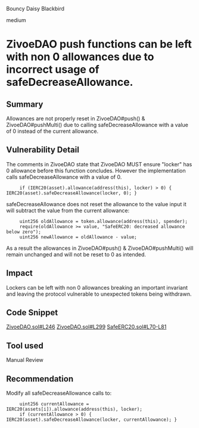 Bouncy Daisy Blackbird

medium

# ZivoeDAO push functions can be left with non 0 allowances due to incorrect usage of safeDecreaseAllowance.

## Summary
Allowances are not properly reset in ZivoeDAO#push() &  ZivoeDAO#pushMulti() due to calling safeDecreaseAllowance with a value of 0 instead of the current allowance.

## Vulnerability Detail
The comments in ZivoeDAO state that ZivoeDAO MUST ensure "locker" has 0 allowance before this function concludes. However the implementation calls safeDecreaseAllowance with a value of 0. 
```solidity
     if (IERC20(asset).allowance(address(this), locker) > 0) { IERC20(asset).safeDecreaseAllowance(locker, 0); }
```
safeDecreaseAllowance does not reset the allowance to the value input it will subtract the value from the current allowance:
```solidity
     uint256 oldAllowance = token.allowance(address(this), spender);
     require(oldAllowance >= value, "SafeERC20: decreased allowance below zero");
     uint256 newAllowance = oldAllowance - value;
```
As a result the allowances in ZivoeDAO#push() &  ZivoeDAO#pushMulti() will remain unchanged and will not be reset to 0 as intended.

## Impact
Lockers can be left with non 0 allowances breaking an important invariant and leaving the protocol vulnerable to unexpected tokens being withdrawn.

## Code Snippet
[ZivoeDAO.sol#L246](https://github.com/sherlock-audit/2024-03-zivoe/blob/main/zivoe-core-foundry/src/ZivoeDAO.sol#L246)
[ZivoeDAO.sol#L299](https://github.com/sherlock-audit/2024-03-zivoe/blob/main/zivoe-core-foundry/src/ZivoeDAO.sol#L299)
[SafeERC20.sol#L70-L81](https://github.com/OpenZeppelin/openzeppelin-contracts/blob/4e5b11919e91b18b6683b6f49a1b4fdede579969/contracts/token/ERC20/utils/SafeERC20.sol#L70-L81)

## Tool used
Manual Review

## Recommendation
Modify all safeDecreaseAllowance calls to:
```solidity
     uint256 currentAllowance = IERC20(assets[i]).allowance(address(this), locker);
     if (currentAllowance > 0) { IERC20(asset).safeDecreaseAllowance(locker, currentAllowance); }
```